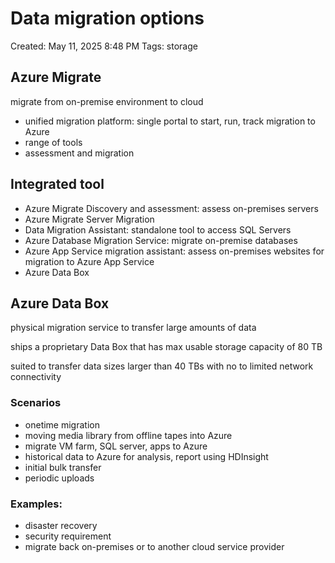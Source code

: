 # Data migration options

Created: May 11, 2025 8:48 PM
Tags: storage

## Azure Migrate

migrate from on-premise environment to cloud

- unified migration platform: single portal to start, run, track migration to Azure
- range of tools
- assessment and migration

## Integrated tool

- Azure Migrate Discovery and assessment: assess on-premises servers
- Azure Migrate Server Migration
- Data Migration Assistant: standalone tool to access SQL Servers
- Azure Database Migration Service: migrate on-premise databases
- Azure App Service migration assistant: assess on-premises websites for migration to Azure App Service
- Azure Data Box

## Azure Data Box

physical migration service to transfer large amounts of data

ships a proprietary Data Box that has max usable storage capacity of 80 TB

suited to transfer data sizes larger than 40 TBs with no to limited network connectivity

### Scenarios

- onetime migration
- moving media library from offline tapes into Azure
- migrate VM farm, SQL server, apps to Azure
- historical data to Azure for analysis, report using HDInsight
- initial bulk transfer
- periodic uploads

### Examples:

- disaster recovery
- security requirement
- migrate back on-premises or to another cloud service provider